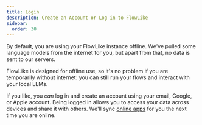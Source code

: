```yaml
---
title: Login
description: Create an Account or Log in to FlowLike
sidebar:
  order: 30
---
```


By default, you are using your FlowLike instance offline. We've pulled some language models from the internet for you, but apart from that, no data is sent to our servers.

FlowLike is designed for offline use, so it's no problem if you are temporarily without internet: you can still run your flows and interact with your local LLMs.

If you like, you *can* log in and create an account using your email, Google, or Apple account. Being logged in allows you to access your data across devices and share it with others. We'll sync [online apps](/apps/offline-online/) for you the next time you are online.
